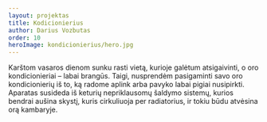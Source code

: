 ```yaml
---
layout: projektas
title: Kodicionierius
author: Darius Vozbutas
order: 10
heroImage: kondicionierius/hero.jpg
---
```

Karštom vasaros dienom sunku rasti vietą, kurioje galėtum atsigaivinti, o oro
kondicionieriai – labai brangūs. Taigi, nusprendėm pasigaminti savo oro
kondicionierių iš to, ką radome aplink arba pavyko labai pigiai nusipirkti.
Aparatas susideda iš keturių nepriklausomų šaldymo sistemų, kurios bendrai
aušina skystį, kuris cirkuliuoja per radiatorius, ir tokiu būdu atvėsina orą
kambaryje.
